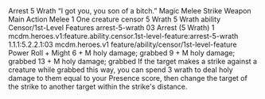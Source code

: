 <ability>
  <name>Arrest</name>
  <cost>5 Wrath</cost>
  <flavor>“I got you, you son of a bitch.”</flavor>
  <keywords>
    <keyword>Magic</keyword>
    <keyword>Melee</keyword>
    <keyword>Strike</keyword>
    <keyword>Weapon</keyword>
  </keywords>
  <type>Main Action</type>
  <distance>Melee 1</distance>
  <target>One creature</target>
  <metadata>
    <class>censor</class>
    <cost>5 Wrath</cost>
    <cost_amount>5</cost_amount>
    <cost_resource>Wrath</cost_resource>
    <feature_type>ability</feature_type>
    <file_dpath>Censor/1st-Level Features</file_dpath>
    <item_id>arrest-5-wrath</item_id>
    <item_index>03</item_index>
    <item_name>Arrest (5 Wrath)</item_name>
    <level>1</level>
    <scc>mcdm.heroes.v1:feature.ability.censor.1st-level-feature:arrest-5-wrath</scc>
    <scdc>1.1.1:5.2.2.1:03</scdc>
    <source>mcdm.heroes.v1</source>
    <type>feature/ability/censor/1st-level-feature</type>
  </metadata>
  <effects>
    <effect type="roll">
      <roll>Power Roll + Might</roll>
      <t1>6 + M holy damage; grabbed</t1>
      <t2>9 + M holy damage; grabbed</t2>
      <t3>13 + M holy damage; grabbed</t3>
    </effect>
    <effect type="mundane">If the target makes a strike against a creature while grabbed this way, you can spend 3 wrath to deal holy damage to them equal to your Presence score, then change the target of the strike to another target within the strike&apos;s distance.</effect>
  </effects>
</ability>
